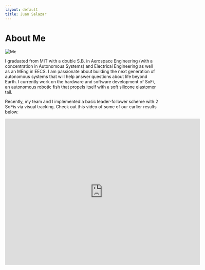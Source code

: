 ```yaml
---
layout: default
title: Juan Salazar
---
```


# About Me

![Me](https://juansala.github.io/media/Images/leeb-copy.jpg)

I graduated from MIT with a double S.B. in Aerospace Engineering (with a concentration in Autonomous Systems) and Electrical Engineering as well as an MEng in EECS. I am passionate about building the next generation of autonomous systems that will help answer questions about life beyond Earth. I currently work on the hardware and software development of SoFi, an autonomous robotic fish that propels itself with a soft silicone elastomer tail.

Recently, my team and I implemented a basic leader-follower scheme with 2 SoFis via visual tracking. Check out this video of some of our earlier results below:

<p align="center">
<iframe
    width="640"
    height="480"
    src="https://www.youtube.com/watch?v=zDGuRk9I2oY"
    frameborder="0"
    allow="autoplay; encrypted-media"
    allowfullscreen
>
</iframe>
</p>

<!-- [Link to another page](./another-page.html). -->